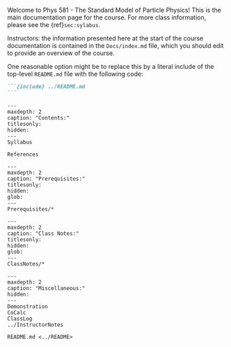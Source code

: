 <!-- Phys 581 - The Standard Model of Particle Physics
   You can adapt this file completely to your liking, but it should at least
   contain the root `toctree` directive.
-->


<!-- Include ../README.md
     If you would like to use the contents of your top-level README.md file here, then
     you can literally include it here with the following:

```{include} ../README.md
``` 

    Note that this may will break `sphinx-autobuild` (`make doc-server`) which will not rebuild
    this index file when ../README.md changes.  See the note at the bottom of the file
    if you want to do this while using sphinx-autobuild.
--> 


Welcome to Phys 581 - The Standard Model of Particle Physics!  This is the main documentation page for the
course.  For more class information, please see the {ref}`sec:sylabus`.

Instructors: the information presented here at the start of the course documentation is
contained in the `Docs/index.md` file, which you should edit to provide an overview of
the course.

One reasonable option might be to replace this by a literal include of the top-level
`README.md` file with the following code:

````markdown
```{include} ../README.md
``` 
````

```{toctree}
---
maxdepth: 2
caption: "Contents:"
titlesonly:
hidden:
---
Syllabus

References
```

```{toctree}
---
maxdepth: 2
caption: "Prerequisites:"
titlesonly:
hidden:
glob:
---
Prerequisites/*
```

```{toctree}
---
maxdepth: 2
caption: "Class Notes:"
titlesonly:
hidden:
glob:
---
ClassNotes/*
```

```{toctree}
---
maxdepth: 2
caption: "Miscellaneous:"
hidden:
---
Demonstration
CoCalc
ClassLog
../InstructorNotes

README.md <../README>
```

<!-- If you opt to literally include files like ../README.md and would like to be able
     to take advantage of `sphinx-autobuild` (`make doc-server`), then you must make
     sure that you pass the name of any of these files to `sphinx-autobuild` in the
     `Makefile` so that those files will be regenerated.  We do this already for
     `index.md` but leave this note in case you want to do this elsewhere.
     
     Alternatively, you can include them separately and view these directly when editing.
     We do not include this extra toc when we build on RTD or on CoCalc.  We do this
     using the `sphinx.ext.ifconfig extension`:
     
     https://www.sphinx-doc.org/en/master/usage/extensions/ifconfig.html

```{eval-rst}
.. ifconfig:: not on_rtd and not on_cocalc

   .. toctree::
      :maxdepth: 0
      :caption: Top-level Files:
      :titlesonly:
      :hidden:

      README.md <../README>
      InstructorNotes.md <../InstructorNotes>
```
-->
